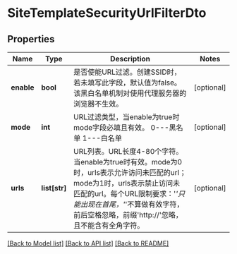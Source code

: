 # SiteTemplateSecurityUrlFilterDto

## Properties
Name | Type | Description | Notes
------------ | ------------- | ------------- | -------------
**enable** | **bool** | 是否使能URL过滤。创建SSID时，若未填写此字段，默认值为false。该黑白名单机制对使用代理服务器的浏览器不生效。 | [optional] 
**mode** | **int** | URL过滤类型，当enable为true时mode字段必填且有效。 0---黑名单 1---白名单 | [optional] 
**urls** | **list[str]** | URL列表。URL长度4-80个字符。当enable为true时有效。mode为0时，urls表示允许访问未匹配的url；mode为1时，urls表示禁止访问未匹配的url。每个URL限制要求：&#39;*&#39;只能出现在首尾，&#39;*&#39;不算做有效字符，前后空格忽略，前缀&#39;http://&#39;忽略，且不能含有全角字符。 | [optional] 

[[Back to Model list]](../README.md#documentation-for-models) [[Back to API list]](../README.md#documentation-for-api-endpoints) [[Back to README]](../README.md)


